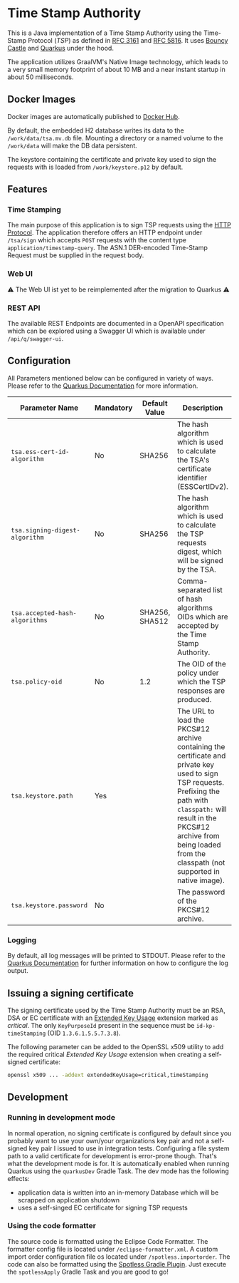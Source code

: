 # Time Stamp Authority

This is a Java implementation of a Time Stamp Authority using the Time-Stamp Protocol (_TSP_) as defined
in [RFC 3161](https://tools.ietf.org/html/rfc3161) and [RFC 5816](https://tools.ietf.org/html/rfc5816).
It uses [Bouncy Castle](https://www.bouncycastle.org/java.html) and [Quarkus](https://quarkus.io) under the hood.

The application utilizes GraalVM's Native Image technology, which leads to a very small memory footprint of about
10 MB and a near instant startup in about 50 milliseconds.

## Docker Images

Docker images are automatically published to [Docker Hub](https://hub.docker.com/r/dnl50/tsa-server).

By default, the embedded H2 database writes its data to the `/work/data/tsa.mv.db` file. Mounting a directory or a named
volume to the `/work/data` will make the DB data persistent.

The keystore containing the certificate and private key used to sign the requests with is loaded
from `/work/keystore.p12` by default.

## Features

### Time Stamping

The main purpose of this application is to sign TSP requests using
the [HTTP Protocol](https://datatracker.ietf.org/doc/html/rfc3161.html#section-3.4). The application therefore offers an
HTTP endpoint under `/tsa/sign` which accepts `POST` requests with the content type `application/timestamp-query`. The
ASN.1 DER-encoded Time-Stamp Request must be supplied in the request body.

### Web UI

⚠️ The Web UI ist yet to be reimplemented after the migration to Quarkus ⚠️

### REST API

The available REST Endpoints are documented in a OpenAPI specification which can be explored using a Swagger UI which is
available under `/api/q/swagger-ui`.

## Configuration

All Parameters mentioned below can be configured in variety of ways. Please refer to
the [Quarkus Documentation](https://quarkus.io/guides/config-reference#configuration-sources) for more information.

| Parameter Name                 | Mandatory | Default Value  | Description                                                                                                                                                                                                                                             |
|--------------------------------|-----------|----------------|---------------------------------------------------------------------------------------------------------------------------------------------------------------------------------------------------------------------------------------------------------|
| `tsa.ess-cert-id-algorithm`    | No        | SHA256         | The hash algorithm which is used to calculate the TSA's certificate identifier (ESSCertIDv2).                                                                                                                                                           |
| `tsa.signing-digest-algorithm` | No        | SHA256         | The hash algorithm which is used to calculate the TSP requests digest, which will be signed by the TSA.                                                                                                                                                 |
| `tsa.accepted-hash-algorithms` | No        | SHA256, SHA512 | Comma-separated list of hash algorithms OIDs which are accepted by the Time Stamp Authority.                                                                                                                                                            |
| `tsa.policy-oid`               | No        | 1.2            | The OID of the policy under which the TSP responses are produced.                                                                                                                                                                                       |
| `tsa.keystore.path`            | Yes       |                | The URL to load the PKCS#12 archive containing the certificate and private key used to sign TSP requests. Prefixing the path with `classpath:` will result in the PKCS#12 archive from being loaded from the classpath (not supported in native image). |
| `tsa.keystore.password`        | No        |                | The password of the PKCS#12 archive.                                                                                                                                                                                                                    |

### Logging

By default, all log messages will be printed to STDOUT. Please refer to
the [Quarkus Documentation](https://quarkus.io/guides/logging) for further information on how to configure the log
output.

## Issuing a signing certificate

The signing certificate used by the Time Stamp Authority must be an RSA, DSA or EC certificate with
an [Extended Key Usage](https://datatracker.ietf.org/doc/html/rfc5280#section-4.2.1.12) extension marked as _critical_.
The only `KeyPurposeId` present in the sequence must be `id-kp-timeStamping` (OID `1.3.6.1.5.5.7.3.8`).

The following parameter can be added to the OpenSSL x509 utility to add the required critical _Extended Key Usage_
extension when creating a self-signed certificate:

```bash
openssl x509 ... -addext extendedKeyUsage=critical,timeStamping
```

## Development

### Running in development mode

In normal operation, no signing certificate is configured by default since you probably want to use your own/your
organizations key pair and not a self-signed key pair I issued to use in integration tests. Configuring a file system
path to a valid certificate for development is error-prone though. That's what the development mode is for. It is
automatically enabled when running Quarkus using the `quarkusDev` Gradle Task. The dev mode has the following effects:

* application data is written into an in-memory Database which will be scrapped on application shutdown
* uses a self-singed EC certificate for signing TSP requests

### Using the code formatter

The source code is formatted using the Eclipse Code Formatter. The formatter config file is located
under `/eclipse-formatter.xml`. A custom import order configuration file os located under `/spotless.importorder`. The
code can also be formatted using the [Spotless Gradle Plugin](https://github.com/diffplug/spotless). Just execute
the `spotlessApply` Gradle Task and you are good to go! 
